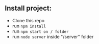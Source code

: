 ## Install project:

- Clone this repo
- run `npm install`
- run `npm start on / folder`
- run `node server` inside "/server" folder
